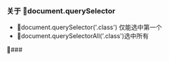 ### 关于 document.querySelector
- document.querySelector('.class') 仅能选中第一个
- document.querySelectorAll('.class')选中所有

### 